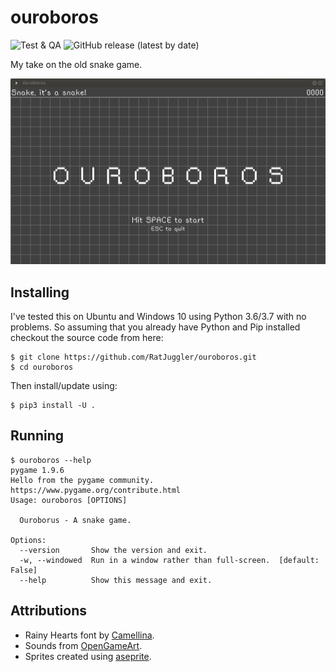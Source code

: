 # ouroboros

![Test & QA](https://github.com/RatJuggler/ouroboros/workflows/Test%20&%20QA/badge.svg)
![GitHub release (latest by date)](https://img.shields.io/github/v/release/RatJuggler/ouroboros)

My take on the old snake game.

![Animated GIF of the game running](https://raw.githubusercontent.com/RatJuggler/ouroboros/master/demo.gif)

## Installing
I've tested this on Ubuntu and Windows 10 using Python 3.6/3.7 with no problems. So assuming that you already have Python and Pip 
installed checkout the source code from here:
```
$ git clone https://github.com/RatJuggler/ouroboros.git
$ cd ouroboros
```
Then install/update using:
```
$ pip3 install -U .
```
## Running
```
$ ouroboros --help
pygame 1.9.6
Hello from the pygame community. https://www.pygame.org/contribute.html
Usage: ouroboros [OPTIONS]

  Ouroborus - A snake game.

Options:
  --version       Show the version and exit.
  -w, --windowed  Run in a window rather than full-screen.  [default: False]
  --help          Show this message and exit.
```
## Attributions
- Rainy Hearts font by [Camellina](https://www.dafont.com/rainyhearts.font).
- Sounds from [OpenGameArt](https://opengameart.org/).
- Sprites created using [aseprite](https://dacap.itch.io/aseprite).
